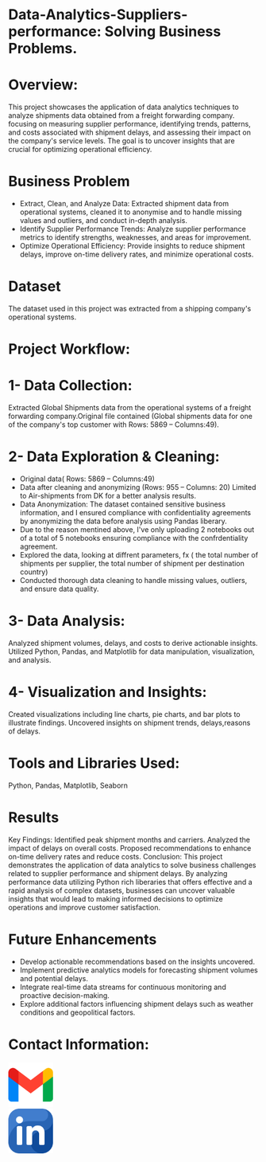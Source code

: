 # Data-Analytics-Suppliers-performance: Solving Business Problems.
# Overview:
This project showcases the application of data analytics techniques to analyze shipments data obtained from a freight forwarding company.
focusing on measuring supplier performance, identifying trends, patterns, and costs associated with shipment delays, and assessing their impact on the company's service levels. 
The goal is to uncover insights that are crucial for optimizing operational efficiency.

# Business Problem
- Extract, Clean, and Analyze Data: Extracted shipment data from operational systems, cleaned it to anonymise and to handle missing values and outliers, and conduct in-depth analysis.
- Identify Supplier Performance Trends: Analyze supplier performance metrics to identify strengths, weaknesses, and areas for improvement.
- Optimize Operational Efficiency: Provide insights to reduce shipment delays, improve on-time delivery rates, and minimize operational costs.
  
# Dataset
The dataset used in this project was extracted from a shipping company's operational systems.

# Project Workflow:

# 1- Data Collection:
Extracted Global Shipments data from the operational systems of a freight forwarding company.Original file contained (Global shipments data for one of the company's top customer with Rows: 5869 – Columns:49).

# 2- Data Exploration & Cleaning:

- Original data( Rows: 5869 – Columns:49)
- Data after cleaning and  anonymizing (Rows: 955 – Columns: 20) Limited to Air-shipments from DK for a better analysis results.
- Data Anonymization: The dataset contained sensitive business information, and I ensured compliance with confidentiality agreements by anonymizing the data before analysis using Pandas liberary.
- Due to the reason mentined above, I've only uploading 2 notebooks out of a total of 5 notebooks ensuring compliance with the confrdentiality agreement.
- Explored the data, looking at diffrent parameters, fx ( the total number of shipments per supplier, the total number of shipment per destination country)
- Conducted thorough data cleaning to handle missing values, outliers, and ensure data quality.
  
# 3- Data Analysis:

Analyzed shipment volumes, delays, and costs to derive actionable insights.
Utilized Python, Pandas, and Matplotlib for data manipulation, visualization, and analysis.

# 4- Visualization and Insights:

Created visualizations including line charts, pie charts, and bar plots to illustrate findings.
Uncovered insights on shipment trends, delays,reasons of delays.
# Tools and Libraries Used:
Python, Pandas, Matplotlib, Seaborn

# Results
Key Findings:
Identified peak shipment months and carriers.
Analyzed the impact of delays on overall costs.
Proposed recommendations to enhance on-time delivery rates and reduce costs.
Conclusion:
This project demonstrates the application of data analytics to solve business challenges related to supplier performance and shipment delays. By analyzing performance data utilizing Python rich liberaries that offers effective and a rapid analysis of complex datasets, businesses can uncover valuable insights that would lead to making informed decisions to optimize operations and improve customer satisfaction.

# Future Enhancements
- Develop actionable recommendations based on the insights uncovered.
- Implement predictive analytics models for forecasting shipment volumes and potential delays.
- Integrate real-time data streams for continuous monitoring and proactive decision-making.
- Explore additional factors influencing shipment delays such as weather conditions and geopolitical factors.

# Contact Information:
<div>
<a href="mailto:emanaldabba@gmail.com">
<img src="Images/gmail.png" alt="gmail-icon" width="90" height="90">
</a>
</div>
<div>
<a href="https://www.linkedin.com/in/emanaldabaa/">
<img src="Images/linkedin.png" alt="Linkedin-icon" width="90" height="90">
</a>
</div>
